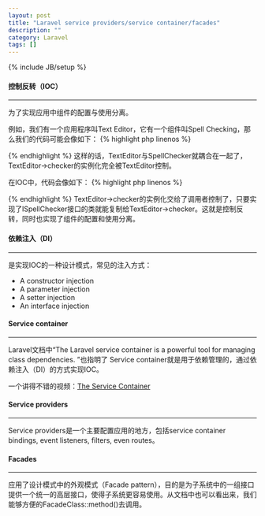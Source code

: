 ```yaml
---
layout: post
title: "Laravel service providers/service container/facades"
description: ""
category: Laravel
tags: []
---
```

{% include JB/setup %}

#### 控制反转（IOC）
- - -
为了实现应用中组件的配置与使用分离。

例如，我们有一个应用程序叫Text Editor，它有一个组件叫Spell Checking，那么我们的代码可能会像如下：
{% highlight php linenos %}
<?php
class TextEditor
{
    private SpellChecker checker;
    public __construct() {
        checker = new SpellChecker();
    }
}
?>
{% endhighlight %}
这样的话，TextEditor与SpellChecker就耦合在一起了，TextEditor->checker的实例化完全被TextEditor控制。

<!--more-->

在IOC中，代码会像如下：
{% highlight php linenos %}
<?php
class TextEditor
{
    private ISpellChecker checker;
    public __construct(ISpellChecker checker) {
        checker = checker;
    }
}
?>
{% endhighlight %}
TextEditor->checker的实例化交给了调用者控制了，只要实现了ISpellChecker接口的类就能复制给TextEditor->checker。这就是控制反转，同时也实现了组件的配置和使用分离。

#### 依赖注入（DI）
- - -
是实现IOC的一种设计模式，常见的注入方式：

* A constructor injection
* A parameter injection
* A setter injection
* An interface injection

#### Service container
- - -
Laravel文档中“The Laravel service container is a powerful tool for managing class dependencies. ”也指明了 Service container就是用于依赖管理的，通过依赖注入（DI）的方式实现IOC。

一个讲得不错的视频：[The Service Container](https://laracasts.com/series/laravel-5-fundamentals/episodes/26)

#### Service providers
- - -
Service providers是一个主要配置应用的地方，包括service container bindings, event listeners, filters, even routes。

#### Facades
- - -
应用了设计模式中的外观模式（Facade pattern），目的是为子系统中的一组接口提供一个统一的高层接口，使得子系统更容易使用。从文档中也可以看出来，我们能够方便的FacadeClass::method()去调用。
